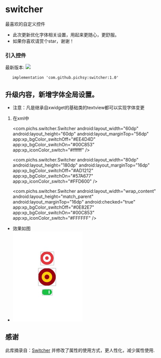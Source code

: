 # switcher
最喜欢的自定义控件

- 此次更新优化字体相关设置，用起来更随心，更舒服。
- 如果你喜欢请赏个star，谢谢！

### 引入控件
最新版本:  [![](https://jitpack.io/v/pichsy/switcher.svg)](https://jitpack.io/#pichsy/xwidget)

    
        
       implementation 'com.github.pichsy:switcher:1.0'
       
       


## 升级内容，新增字体全局设置。
- 注意：凡是继承自xwidget的基础类的textview都可以实现字体变更
1. 在xml中

    
    <com.pichs.switcher.Switcher
        android:layout_width="60dp"
        android:layout_height="60dp"
        android:layout_marginTop="56dp"
        app:xp_bgColor_switchOff="#EE4D4D"
        app:xp_bgColor_switchOn="#00C853"
        app:xp_iconColor_switch="#ffffff" />

    <com.pichs.switcher.Switcher
        android:layout_width="80dp"
        android:layout_height="180dp"
        android:layout_marginTop="16dp"
        app:xp_bgColor_switchOff="#AD1212"
        app:xp_bgColor_switchOn="#57A677"
        app:xp_iconColor_switch="#FFD600" />

    <com.pichs.switcher.Switcher
        android:layout_width="wrap_content"
        android:layout_height="match_parent"
        android:layout_marginTop="16dp"
        android:checked="true"
        app:xp_bgColor_switchOff="#0E82E7"
        app:xp_bgColor_switchOn="#00C853"
        app:xp_iconColor_switch="#FFFFFF" />

- 效果如图
- ![](art/demo.png)


## 感谢

此库摘录自：[Switcher](https://github.com/bitvale/Switcher/tree/1.1.1)
并修改了属性的使用方式，更人性化，减少属性使用.
